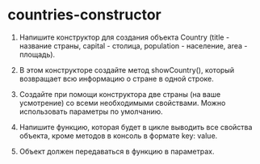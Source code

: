# countries-constructor

1. Напишите конструктор для создания объекта Country (title - название страны, capital - столица, population - население, area - площадь).

2. В этом конструкторе создайте метод showCountry(), который возвращает всю информацию о стране в одной строке.

3. Создайте при помощи конструктора две страны (на ваше усмотрение) со всеми необходимыми свойствами. Можно использовать параметры по умолчанию.

4. Напишите функцию, которая будет в цикле выводить все свойства объекта, кроме методов в консоль в формате key: value.

5. Объект должен передаваться в функцию в параметрах.
